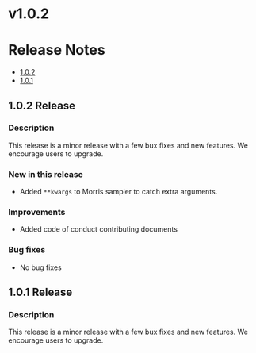 # v1.0.2

# Release Notes

* [1.0.2](#102-release)
* [1.0.1](#101-release)


## 1.0.2 Release

### Description

This release is a minor release with a few bux fixes and new features. We encourage users to upgrade.

### New in this release

* Added `**kwargs` to Morris sampler to catch extra arguments.

### Improvements
* Added code of conduct contributing documents


### Bug fixes
* No bug fixes


## 1.0.1 Release

### Description

This release is a minor release with a few bux fixes and new features. We encourage users to upgrade.
